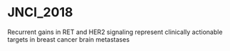 # JNCI_2018
Recurrent gains in RET and HER2 signaling represent clinically actionable targets in breast cancer brain metastases
